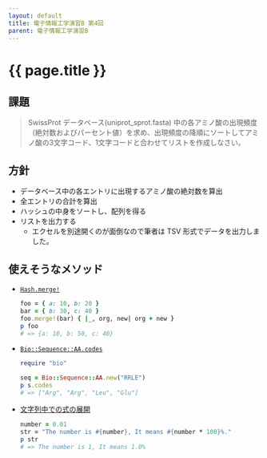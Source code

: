 ```yaml
---
layout: default
title: 電子情報工学演習B 第4回
parent: 電子情報工学演習B
---
```


# {{ page.title }}


## 課題

> SwissProt データベース(uniprot_sprot.fasta) 中の各アミノ酸の出現頻度（絶対数およびパーセント値）を求め、出現頻度の降順にソートしてアミノ酸の3文字コード、1文字コードと合わせてリストを作成しなさい。


## 方針

- データベース中の各エントリに出現するアミノ酸の絶対数を算出
- 全エントリの合計を算出
- ハッシュの中身をソートし、配列を得る
- リストを出力する
    - エクセルを別途開くのが面倒なので筆者は TSV 形式でデータを出力しました。

## 使えそうなメソッド

* [`Hash.merge!`](https://docs.ruby-lang.org/ja/latest/class/Hash.html#I_MERGE)
    ```ruby
    foo = { a: 10, b: 20 }
    bar = { b: 30, c: 40 }
    foo.merge!(bar) { |_, org, new| org + new }
    p foo
    # => {a: 10, b: 50, c: 40}
    ```
* [`Bio::Sequence::AA.codes`](http://bioruby.org/rdoc/Bio/Sequence/AA.html#method-i-codes)
    ```ruby
    require "bio"

    seq = Bio::Sequence::AA.new("RRLE")
    p s.codes
    # => ["Arg", "Arg", "Leu", "Glu"]
    ```
* [文字列中での式の展開](https://docs.ruby-lang.org/ja/latest/doc/spec=2fliteral.html#exp)
    ```ruby
    number = 0.01
    str = "The number is #{number}, It means #{number * 100}%."
    p str
    # => The number is 1, It means 1.0%
    ```
